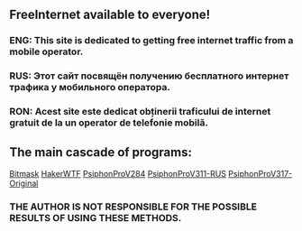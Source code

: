 ## FreeInternet available to everyone!
### ENG: This site is dedicated to getting free internet traffic from a mobile operator.
### RUS: Этот сайт посвящён получению бесплатного интернет трафика у мобильного оператора.
### RON: Acest site este dedicat obținerii traficului de internet gratuit de la un operator de telefonie mobilă.

## The main cascade of programs:

[Bitmask](https://github.com/DroidSU-GI/FreeInet/blob/master/Bitmask%201.0.5.apk?raw=true)
[HakerWTF](https://github.com/DroidSU-GI/FreeInet/raw/master/HakerWTF%20VPN%20v1.7.apk)
[PsiphonProV284](https://github.com/DroidSU-GI/FreeInet/raw/master/Psiphon%20Pro_v284(284).apk)
[PsiphonProV311-RUS](https://github.com/DroidSU-GI/FreeInet/raw/master/Psiphon_Pro_311_build_311.Rus.apk)
[PsiphonProV317-Original](https://github.com/DroidSU-GI/FreeInet/raw/master/com.psiphon3.subscription_317_317.apk)


### THE AUTHOR IS NOT RESPONSIBLE FOR THE POSSIBLE RESULTS OF USING THESE METHODS.
